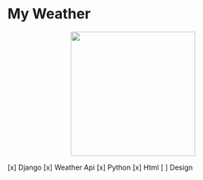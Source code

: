 # My Weather
 
<p align="center">
  <img width="250" height="250" src="#">
</p>

[x] Django
[x] Weather Api
[x] Python
[x] Html
[ ] Design
